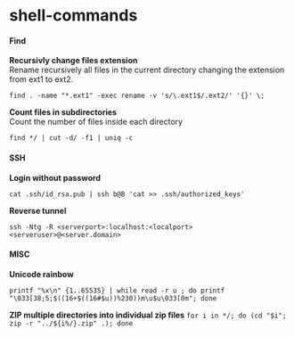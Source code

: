 # shell-commands


#### Find  

**Recursivly change files extension**  
Rename recursively all files in the current directory changing the extension from ext1 to ext2.

`find . -name "*.ext1" -exec rename -v 's/\.ext1$/.ext2/' '{}' \;`


**Count files in subdirectories**  
Count the number of files inside each directory

`find */ | cut -d/ -f1 | uniq -c`


#### SSH
**Login without password**  

`cat .ssh/id_rsa.pub | ssh b@B 'cat >> .ssh/authorized_keys'`


**Reverse tunnel**

`ssh -Ntg -R <serverport>:localhost:<localport> <serveruser>@<server.domain>`


#### MISC
**Unicode rainbow**

`printf "%x\n" {1..65535} | while read -r u ; do printf "\033[38;5;$((16+$((16#$u))%230))m\u$u\033[0m"; done`

**ZIP multiple directories into individual zip files**
`for i in */; do (cd "$i"; zip -r "../${i%/}.zip" .); done`
